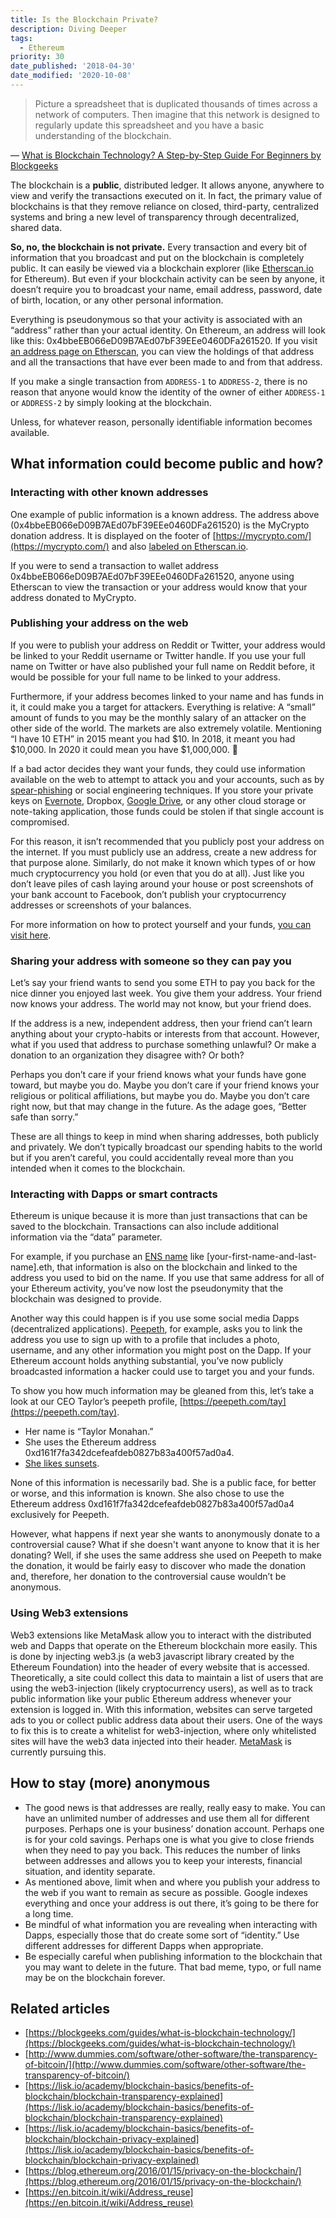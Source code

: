 ```yaml
---
title: Is the Blockchain Private?
description: Diving Deeper
tags:
  - Ethereum
priority: 30
date_published: '2018-04-30'
date_modified: '2020-10-08'
---
```


> Picture a spreadsheet that is duplicated thousands of times across a network of computers. Then imagine that this network is designed to regularly update this spreadsheet and you have a basic understanding of the blockchain.

— [What is Blockchain Technology? A Step-by-Step Guide For Beginners by Blockgeeks](https://blockgeeks.com/guides/what-is-blockchain-technology/)

The blockchain is a **public**, distributed ledger. It allows anyone, anywhere to view and verify the transactions executed on it. In fact, the primary value of blockchains is that they remove reliance on closed, third-party, centralized systems and bring a new level of transparency through decentralized, shared data.

**So, no, the blockchain is not private.** Every transaction and every bit of information that you broadcast and put on the blockchain is completely public. It can easily be viewed via a blockchain explorer (like [Etherscan.io](https://etherscan.io/) for Ethereum). But even if your blockchain activity can be seen by anyone, it doesn’t require you to broadcast your name, email address, password, date of birth, location, or any other personal information.

Everything is pseudonymous so that your activity is associated with an “address” rather than your actual identity. On Ethereum, an address will look like this: 0x4bbeEB066eD09B7AEd07bF39EEe0460DFa261520. If you visit [an address page on Etherscan](https://etherscan.io/address/0x4bbeEB066eD09B7AEd07bF39EEe0460DFa261520), you can view the holdings of that address and all the transactions that have ever been made to and from that address.

If you make a single transaction from `ADDRESS-1` to `ADDRESS-2`, there is no reason that anyone would know the identity of the owner of either `ADDRESS-1` or `ADDRESS-2` by simply looking at the blockchain.

Unless, for whatever reason, personally identifiable information becomes available.

## What information could become public and how?

### Interacting with other known addresses

One example of public information is a known address. The address above (0x4bbeEB066eD09B7AEd07bF39EEe0460DFa261520) is the MyCrypto donation address. It is displayed on the footer of [https://mycrypto.com/](https://mycrypto.com/) and also [labeled on Etherscan.io](https://etherscan.io/address/0x4bbeEB066eD09B7AEd07bF39EEe0460DFa261520).

If you were to send a transaction to wallet address 0x4bbeEB066eD09B7AEd07bF39EEe0460DFa261520, anyone using Etherscan to view the transaction or your address would know that your address donated to MyCrypto.

### Publishing your address on the web

If you were to publish your address on Reddit or Twitter, your address would be linked to your Reddit username or Twitter handle. If you use your full name on Twitter or have also published your full name on Reddit before, it would be possible for your full name to be linked to your address.

Furthermore, if your address becomes linked to your name and has funds in it, it could make you a target for attackers. Everything is relative: A “small” amount of funds to you may be the monthly salary of an attacker on the other side of the world. The markets are also extremely volatile. Mentioning “I have 10 ETH” in 2015 meant you had $10. In 2018, it meant you had $10,000. In 2020 it could mean you have \$1,000,000. 🚀

If a bad actor decides they want your funds, they could use information available on the web to attempt to attack you and your accounts, such as by [spear-phishing](https://archives.fbi.gov/archives/news/stories/2009/april/spearphishing_040109) or social engineering techniques. If you store your private keys on [Evernote](https://gizmodo.com/2-million-allegedly-stolen-from-cryptocurrency-vlogger-1825290362), Dropbox, [Google Drive](https://medium.com/blockchannel/someone-just-stole-9-000-of-crypto-from-me-dc04e89c289d), or any other cloud storage or note-taking application, those funds could be stolen if that single account is compromised.

For this reason, it isn’t recommended that you publicly post your address on the internet. If you must publicly use an address, create a new address for that purpose alone. Similarly, do not make it known which types of or how much cryptocurrency you hold (or even that you do at all). Just like you don’t leave piles of cash laying around your house or post screenshots of your bank account to Facebook, don’t publish your cryptocurrency addresses or screenshots of your balances.

For more information on how to protect yourself and your funds, [you can visit here](/staying-safe).

### Sharing your address with someone so they can pay you

Let’s say your friend wants to send you some ETH to pay you back for the nice dinner you enjoyed last week. You give them your address. Your friend now knows your address. The world may not know, but your friend does.

If the address is a new, independent address, then your friend can’t learn anything about your crypto-habits or interests from that account. However, what if you used that address to purchase something unlawful? Or make a donation to an organization they disagree with? Or both?

Perhaps you don’t care if your friend knows what your funds have gone toward, but maybe you do. Maybe you don’t care if your friend knows your religious or political affiliations, but maybe you do. Maybe you don’t care right now, but that may change in the future. As the adage goes, “Better safe than sorry.”

These are all things to keep in mind when sharing addresses, both publicly and privately. We don’t typically broadcast our spending habits to the world but if you aren’t careful, you could accidentally reveal more than you intended when it comes to the blockchain.

### Interacting with Dapps or smart contracts

Ethereum is unique because it is more than just transactions that can be saved to the blockchain. Transactions can also include additional information via the “data” parameter.

For example, if you purchase an [ENS name](https://ens.domains/) like [your-first-name-and-last-name].eth, that information is also on the blockchain and linked to the address you used to bid on the name. If you use that same address for all of your Ethereum activity, you’ve now lost the pseudonymity that the blockchain was designed to provide.

Another way this could happen is if you use some social media Dapps (decentralized applications). [Peepeth](https://peepeth.com/), for example, asks you to link the address you use to sign up with to a profile that includes a photo, username, and any other information you might post on the Dapp. If your Ethereum account holds anything substantial, you’ve now publicly broadcasted information a hacker could use to target you and your funds.

To show you how much information may be gleaned from this, let’s take a look at our CEO Taylor’s peepeth profile, [https://peepeth.com/tay](https://peepeth.com/tay).

- Her name is “Taylor Monahan.”
- She uses the Ethereum address 0xd161f7fa342dcefeafdeb0827b83a400f57ad0a4.
- [She likes sunsets](https://peepeth.com/tay/peeps/QmXDxs7XpizujWz5ka2MATNVJ1JD27sH1TqARhpsUsxJ1a).

None of this information is necessarily bad. She is a public face, for better or worse, and this information is known. She also chose to use the Ethereum address 0xd161f7fa342dcefeafdeb0827b83a400f57ad0a4 exclusively for Peepeth.

However, what happens if next year she wants to anonymously donate to a controversial cause? What if she doesn't want anyone to know that it is her donating? Well, if she uses the same address she used on Peepeth to make the donation, it would be fairly easy to discover who made the donation and, therefore, her donation to the controversial cause wouldn’t be anonymous.

### Using Web3 extensions

Web3 extensions like MetaMask allow you to interact with the distributed web and Dapps that operate on the Ethereum blockchain more easily. This is done by injecting web3.js (a web3 javascript library created by the Ethereum Foundation) into the header of every website that is accessed. Theoretically, a site could collect this data to maintain a list of users that are using the web3-injection (likely cryptocurrency users), as well as to track public information like your public Ethereum address whenever your extension is logged in. With this information, websites can serve targeted ads to you or collect public address data about their users. One of the ways to fix this is to create a whitelist for web3-injection, where only whitelisted sites will have the web3 data injected into their header. [MetaMask](https://metamask.io/) is currently pursuing this.

## How to stay (more) anonymous

- The good news is that addresses are really, really easy to make. You can have an unlimited number of addresses and use them all for different purposes. Perhaps one is your business’ donation account. Perhaps one is for your cold savings. Perhaps one is what you give to close friends when they need to pay you back. This reduces the number of links between addresses and allows you to keep your interests, financial situation, and identity separate.
- As mentioned above, limit when and where you publish your address to the web if you want to remain as secure as possible. Google indexes everything and once your address is out there, it’s going to be there for a long time.
- Be mindful of what information you are revealing when interacting with Dapps, especially those that do create some sort of “identity.” Use different addresses for different Dapps when appropriate.
- Be especially careful when publishing information to the blockchain that you may want to delete in the future. That bad meme, typo, or full name may be on the blockchain forever.

## Related articles

- [https://blockgeeks.com/guides/what-is-blockchain-technology/](https://blockgeeks.com/guides/what-is-blockchain-technology/)
- [http://www.dummies.com/software/other-software/the-transparency-of-bitcoin/](http://www.dummies.com/software/other-software/the-transparency-of-bitcoin/)
- [https://lisk.io/academy/blockchain-basics/benefits-of-blockchain/blockchain-transparency-explained](https://lisk.io/academy/blockchain-basics/benefits-of-blockchain/blockchain-transparency-explained)
- [https://lisk.io/academy/blockchain-basics/benefits-of-blockchain/blockchain-privacy-explained](https://lisk.io/academy/blockchain-basics/benefits-of-blockchain/blockchain-privacy-explained)
- [https://blog.ethereum.org/2016/01/15/privacy-on-the-blockchain/](https://blog.ethereum.org/2016/01/15/privacy-on-the-blockchain/)
- [https://en.bitcoin.it/wiki/Address_reuse](https://en.bitcoin.it/wiki/Address_reuse)
